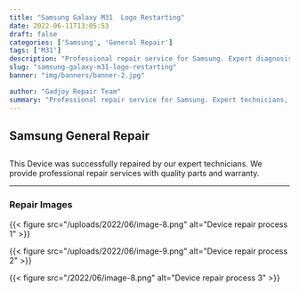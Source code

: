 ```yaml
---
title: "Samsung Galaxy M31  Logo Restarting"
date: 2022-06-11T13:05:53
draft: false
categories: ['Samsung', 'General Repair']
tags: ['M31']
description: "Professional repair service for Samsung. Expert diagnosis and quality repairs in Bangalore."
slug: "samsung-galaxy-m31-logo-restarting"
banner: "img/banners/banner-2.jpg"

author: "Gadjoy Repair Team"
summary: "Professional repair service for Samsung. Expert technicians, quality parts, warranty included."
---
```


## Samsung General Repair

## 

##

This Device was successfully repaired by our expert technicians. We provide professional repair services with quality parts and warranty.

---

### Repair Images

{{< figure src="/uploads/2022/06/image-8.png" alt="Device repair process 1" >}}

{{< figure src="/uploads/2022/06/image-9.png" alt="Device repair process 2" >}}

{{< figure src="/2022/06/image-8.png" alt="Device repair process 3" >}}

